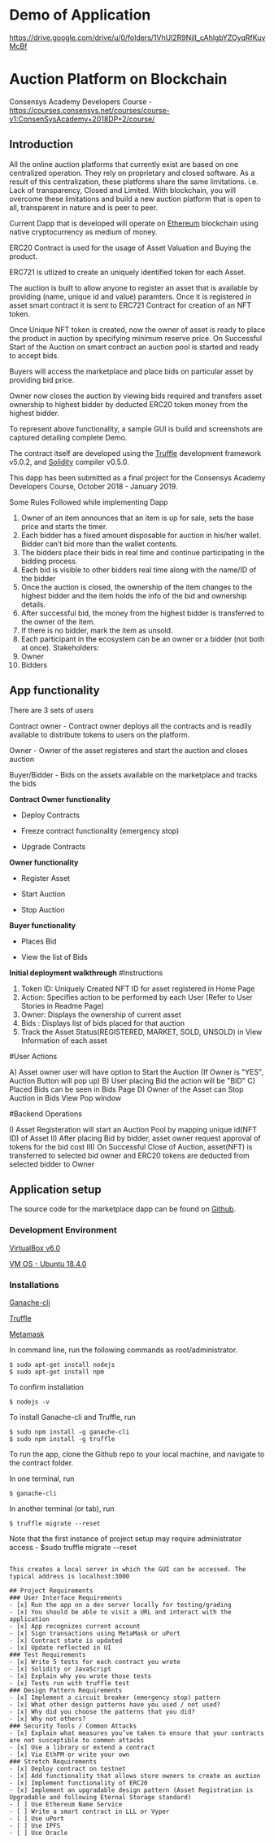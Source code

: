 # Demo of Application

https://drive.google.com/drive/u/0/folders/1VhUl2R9NjlI_cAhlgbYZOyqRfKuvMcBf

# Auction Platform on Blockchain

Consensys Academy Developers Course - https://courses.consensys.net/courses/course-v1:ConsenSysAcademy+2018DP+2/course/

## Introduction

All the online auction platforms that currently exist are based on one centralized operation. They rely on
proprietary and closed software. As a result of this centralization, these platforms share the same
limitations. i.e. Lack of transparency, Closed and Limited.
With blockchain, you will overcome these limitations and build a new auction platform that is open to
all, transparent in nature and is peer to peer.

Current Dapp that is developed will operate on [Ethereum](https://ethereum.org/) blockchain using native cryptocurrency as medium of money. 

ERC20 Contract is used for the usage of Asset Valuation and Buying the product. 

ERC721 is utlized to create an uniquely identified token for each Asset. 

The auction is built to allow anyone to register an asset that is available by providing (name, unique id and value) paramters. Once it is registered in asset smart contract it is sent to ERC721 Contract for creation of an NFT token. 

Once Unique NFT token is created, now the owner of asset is ready to place the product in auction by specifying minimum reserve price. On Successful Start of the Auction on smart contract an auction pool is started and ready to accept bids. 

Buyers will access the marketplace and place bids on particular asset by providing bid price. 

Owner now closes the auction by viewing bids required and transfers asset ownership to highest bidder by deducted ERC20 token money from the highest bidder. 

To represent above functionality, a sample GUI is build and screenshots are captured detailing complete Demo. 

The contract itself are developed using the [Truffle](https://truffleframework.com/truffle) development framework v5.0.2, and [Solidity](https://solidity.readthedocs.io/en/v0.5.1/) compiler v0.5.0.


This dapp has been submitted as a final project for the Consensys Academy Developers Course, October 2018 - January 2019.


Some Rules Followed while implementing Dapp

1. Owner of an item announces that an item is up for sale, sets the base price and starts the timer.
2. Each bidder has a fixed amount disposable for auction in his/her wallet. Bidder can’t bid more
than the wallet contents.
3. The bidders place their bids in real time and continue participating in the bidding process.
4. Each bid is visible to other bidders real time along with the name/ID of the bidder
5. Once the auction is closed, the ownership of the item changes to the highest bidder and the item
holds the info of the bid and ownership details.
6. After successful bid, the money from the highest bidder is transferred to the owner of the item.
7. If there is no bidder, mark the item as unsold.
8. Each participant in the ecosystem can be an owner or a bidder (not both at once).
Stakeholders:
1. Owner
2. Bidders

## App functionality

There are 3 sets of users

Contract owner - Contract owner deploys all the contracts and is readily available to distribute tokens to users on the platform. 

Owner - Owner of the asset registeres and start the auction and closes auction

Buyer/Bidder - Bids on the assets available on the marketplace and tracks the bids


**Contract Owner functionality**

- Deploy Contracts

- Freeze contract functionality (emergency stop)

- Upgrade Contracts

**Owner functionality**

- Register Asset

- Start Auction

- Stop Auction


**Buyer functionality**

- Places Bid

- View the list of Bids


**Initial deployment walkthrough**
#Instructions

1) Token ID: Uniquely Created NFT ID for asset registered in Home Page
2) Action: Specifies action to be performed by each User (Refer to User Stories in Readme Page)
3) Owner: Displays the ownership of current asset
4) Bids : Displays list of bids placed for that auction
5) Track the Asset Status(REGISTERED, MARKET, SOLD, UNSOLD) in View Information of each asset 

#User Actions

A) Asset owner user will have option to Start the Auction (If Owner is "YES", Auction Button will pop up)
B) User placing Bid the action will be "BID" 
C) Placed Bids can be seen in Bids Page 
D) Owner of the Asset can Stop Auction in Bids View Pop window 

#Backend Operations 

I) Asset Registeration will start an Auction Pool by mapping unique id(NFT ID) of Asset 
II) After placing Bid by bidder, asset owner request approval of tokens for the bid cost 
III) On Successful Close of Auction, asset(NFT) is transferred to selected bid owner and ERC20 tokens are deducted from selected bidder to Owner 

## Application setup

The source code for the marketplace dapp can be found on [Github](https://github.com/dev-bootcamp-2019/final-project-SuperSuperSingh/). 

### Development Environment 

[VirtualBox v6.0](https://www.virtualbox.org/wiki/Downloads)

[VM OS - Ubuntu 18.4.0](https://www.ubuntu.com/download/desktop)


### Installations

[Ganache-cli](https://truffleframework.com/ganache)

[Truffle](https://truffleframework.com/truffle)

[Metamask](https://metamask.io/)


In command line, run the following commands as root/administrator.
```
$ sudo apt-get install nodejs
$ sudo apt-get install npm
```

To confirm installation
```
$ nodejs -v
```

To install Ganache-cli and Truffle, run
```
$ sudo npm install -g ganache-cli
$ sudo npm install -g truffle
```

To run the app, clone the Github repo to your local machine, and navigate to the contract folder.

In one terminal, run
```
$ ganache-cli
```

In another terminal (or tab), run
```
$ truffle migrate --reset
```
Note that the first instance of project setup may require administrator access - $sudo truffle migrate --reset
```

This creates a local server in which the GUI can be accessed. The typical address is localhost:3000

## Project Requirements
### User Interface Requirements
- [x] Run the app on a dev server locally for testing/grading
- [x] You should be able to visit a URL and interact with the application
- [x] App recognizes current account
- [x] Sign transactions using MetaMask or uPort
- [x] Contract state is updated
- [x] Update reflected in UI
### Test Requirements
- [x] Write 5 tests for each contract you wrote
- [x] Solidity or JavaScript
- [x] Explain why you wrote those tests
- [x] Tests run with truffle test
### Design Pattern Requirements
- [x] Implement a circuit breaker (emergency stop) pattern
- [x] What other design patterns have you used / not used?
- [x] Why did you choose the patterns that you did?
- [x] Why not others?
### Security Tools / Common Attacks
- [x] Explain what measures you’ve taken to ensure that your contracts are not susceptible to common attacks
- [x] Use a library or extend a contract
- [x] Via EthPM or write your own
### Stretch Requirements
- [x] Deploy contract on testnet
- [x] Add functionality that allows store owners to create an auction
- [x] Implement functionality of ERC20 
- [x] Implement an upgradable design pattern (Asset Registration is Upgradable and following Eternal Storage standard)
- [ ] Use Ethereum Name Service
- [ ] Write a smart contract in LLL or Vyper
- [ ] Use uPort
- [ ] Use IPFS
- [ ] Use Oracle
